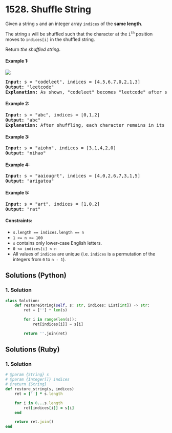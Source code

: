 # 1528. Shuffle String
Given a string `s` and an integer array `indices` of the **same length**.

The string `s` will be shuffled such that the character at the `i`<sup>`th`</sup> position moves to `indices[i]` in the shuffled string.

Return *the shuffled string*.

#### Example 1:
![](https://assets.leetcode.com/uploads/2020/07/09/q1.jpg)
<pre>
<strong>Input:</strong> s = "codeleet", indices = [4,5,6,7,0,2,1,3]
<strong>Output:</strong> "leetcode"
<strong>Explanation:</strong> As shown, "codeleet" becomes "leetcode" after shuffling.
</pre>

#### Example 2:
<pre>
<strong>Input:</strong> s = "abc", indices = [0,1,2]
<strong>Output:</strong> "abc"
<strong>Explanation:</strong> After shuffling, each character remains in its position.
</pre>

#### Example 3:
<pre>
<strong>Input:</strong> s = "aiohn", indices = [3,1,4,2,0]
<strong>Output:</strong> "nihao"
</pre>

#### Example 4:
<pre>
<strong>Input:</strong> s = "aaiougrt", indices = [4,0,2,6,7,3,1,5]
<strong>Output:</strong> "arigatou"
</pre>

#### Example 5:
<pre>
<strong>Input:</strong> s = "art", indices = [1,0,2]
<strong>Output:</strong> "rat"
</pre>

#### Constraints:
* `s.length == indices.length == n`
* `1 <= n <= 100`
* `s` contains only lower-case English letters.
* `0 <= indices[i] < n`
* All values of `indices` are unique (i.e. `indices` is a permutation of the integers from `0` to `n - 1`).

## Solutions (Python)

### 1. Solution
```Python
class Solution:
    def restoreString(self, s: str, indices: List[int]) -> str:
        ret = [''] * len(s)

        for i in range(len(s)):
            ret[indices[i]] = s[i]

        return ''.join(ret)
```

## Solutions (Ruby)

### 1. Solution
```Ruby
# @param {String} s
# @param {Integer[]} indices
# @return {String}
def restore_string(s, indices)
    ret = [''] * s.length

    for i in 0...s.length
        ret[indices[i]] = s[i]
    end

    return ret.join()
end
```
